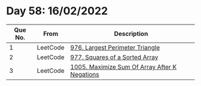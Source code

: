 # Day 58: 16/02/2022

| Que No. | From | Description |
| --- | --- | --- |
| 1 | LeetCode | [976. Largest Perimeter Triangle](https://leetcode.com/problems/largest-perimeter-triangle/) |
| 2 | LeetCode | [977. Squares of a Sorted Array](https://leetcode.com/problems/squares-of-a-sorted-array/) |
| 3 | LeetCode | [1005. Maximize Sum Of Array After K Negations](https://leetcode.com/problems/maximize-sum-of-array-after-k-negations/) |
